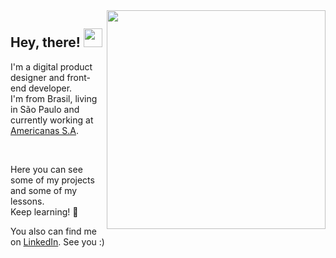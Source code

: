 <a href="https://github.com/priscilaandreani/priscilaandreani">
  <img align="right" width="350" src="https://github-readme-stats.vercel.app/api/top-langs/?username=priscilaandreani&hide=java,html&title_color=ffffff&text_color=c9cacc&icon_color=2bbc8a&bg_color=1d1f21" />
</a>

## Hey, there! <img src="https://raw.githubusercontent.com/MartinHeinz/MartinHeinz/master/wave.gif" width="30px">
I'm a digital product designer and front-end developer. <br />
I'm from Brasil, living in São Paulo and currently working at [Americanas S.A](https://ri.lasa.com.br/).



<br /> 

<p>Here you can see some of my projects and some of my lessons. <br /> 
Keep learning! 🚀 </p> 


You also can find me on [LinkedIn](https://www.linkedin.com/in/priscilaandreani/). See you :)


